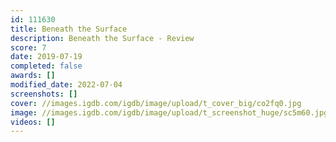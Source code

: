 ```yaml
---
id: 111630
title: Beneath the Surface
description: Beneath the Surface - Review
score: 7
date: 2019-07-19
completed: false
awards: []
modified_date: 2022-07-04
screenshots: []
cover: //images.igdb.com/igdb/image/upload/t_cover_big/co2fq0.jpg
image: //images.igdb.com/igdb/image/upload/t_screenshot_huge/sc5m60.jpg
videos: []
---
```

